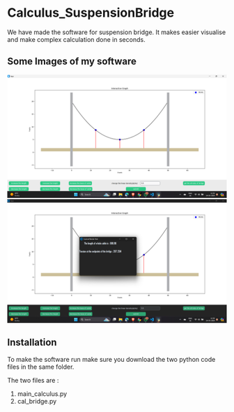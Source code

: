 # Calculus_SuspensionBridge

We have made the software for suspension bridge. It makes easier visualise and make complex calculation done in seconds.

## Some Images of my software

<img title="a title" alt="Alt text" src="Screenshot 2024-05-24 115031.png">
<img title="a title" alt="Alt text" src="Screenshot 2024-05-24 115054.png">

## Installation

To make the software run make sure you download the two python code files in the same folder.

The two files are :
1) main_calculus.py
2) cal_bridge.py
